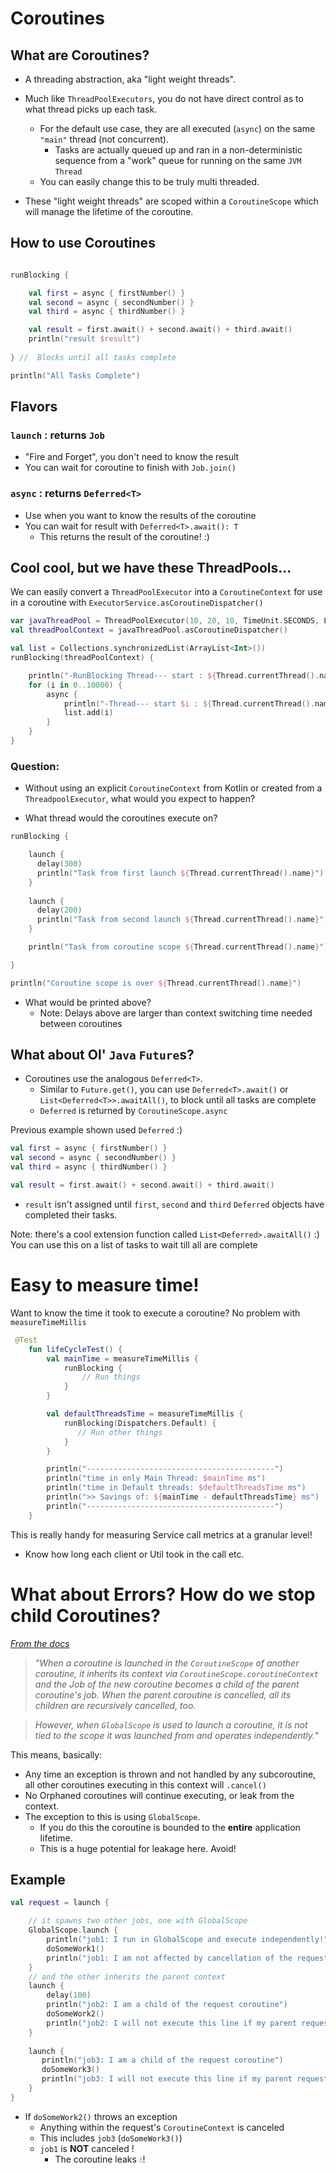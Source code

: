 # Coroutines

## What are Coroutines?

- A threading abstraction, aka "light weight threads". 
 - Much like `ThreadPoolExecutors`, you 
do not have direct control as to what thread picks up each task. 
   - For the default use case, 
 they are all executed (`async`) on the same `"main"` thread (not concurrent).
     - Tasks are actually queued up and ran in a non-deterministic sequence from a "work" queue for running on the same `JVM` `Thread`
   - You can easily change this to be truly multi threaded.  
  
 
 - These "light weight threads" are scoped within a `CoroutineScope`
which will manage the lifetime of the coroutine.

## How to use Coroutines

```kotlin

runBlocking {

    val first = async { firstNumber() }
    val second = async { secondNumber() }
    val third = async { thirdNumber() }

    val result = first.await() + second.await() + third.await()
    println("result $result")
    
} //  Blocks until all tasks complete 

println("All Tasks Complete")

```

## Flavors

### `launch` : returns `Job`

- "Fire and Forget", you don't need to know the result
- You can wait for coroutine to finish with `Job.join()`

### `async` : returns `Deferred<T>`

- Use when you want to know the results of the coroutine
- You can wait for result with `Deferred<T>.await(): T`
  - This returns the result of the coroutine! :)

## Cool cool, but we have these ThreadPools...

We can easily convert a `ThreadPoolExecutor` into a `CoroutineContext` for use in a coroutine
with  `ExecutorService.asCoroutineDispatcher()`

```kotlin
var javaThreadPool = ThreadPoolExecutor(10, 20, 10, TimeUnit.SECONDS, LinkedBlockingQueue())
val threadPoolContext = javaThreadPool.asCoroutineDispatcher()

val list = Collections.synchronizedList(ArrayList<Int>())
runBlocking(threadPoolContext) {

    println("-RunBlocking Thread--- start : ${Thread.currentThread().name}")
    for (i in 0..10000) {
        async {
            println("-Thread--- start $i : ${Thread.currentThread().name}")
            list.add(i)
        }
    }
}
```

### Question:
 
- Without using an explicit `CoroutineContext` from Kotlin or created from a `ThreadpoolExecutor`, what would you expect to happen?  

- What thread would the coroutines execute on?

```kotlin
runBlocking {

    launch {
      delay(300)
      println("Task from first launch ${Thread.currentThread().name}")
    }
    
    launch {
      delay(200)
      println("Task from second launch ${Thread.currentThread().name}")
    }

    println("Task from coroutine scope ${Thread.currentThread().name}") 

}

println("Coroutine scope is over ${Thread.currentThread().name}") 
```

- What would be printed above? 
  - Note: Delays above are larger than context switching time needed between coroutines

## What about Ol' `Java` `Future`s?

- Coroutines use the analogous `Deferred<T>`.  
  - Similar to `Future.get()`, 
you can use `Deferred<T>.await()` or `List<Deferred<T>>.awaitAll()`, to block until all tasks are complete
  - `Deferred` is returned by `CoroutineScope.async`

Previous example shown used `Deferred` :)

```kotlin
val first = async { firstNumber() }
val second = async { secondNumber() }
val third = async { thirdNumber() }

val result = first.await() + second.await() + third.await()
```

- `result` isn't assigned until `first`, `second` and `third` `Deferred` objects have completed their tasks.

Note: there's a cool extension function called `List<Deferred>.awaitAll()` :) You can use this on a list of tasks to wait till all are complete


# Easy to measure time!

Want to know the time it took to execute a coroutine?  No problem with `measureTimeMillis`

```kotlin
 @Test
    fun lifeCycleTest() {
        val mainTime = measureTimeMillis {
            runBlocking {
                // Run things
            }
        }

        val defaultThreadsTime = measureTimeMillis {
            runBlocking(Dispatchers.Default) {
               // Run other things
            }
        }

        println("------------------------------------------")
        println("time in only Main Thread: $mainTime ms")
        println("time in Default threads: $defaultThreadsTime ms")
        println(">> Savings of: ${mainTime - defaultThreadsTime} ms")
        println("------------------------------------------")
    }
```

This is really handy for measuring Service call metrics at a granular level!

- Know how long each client or Util took in the call etc.


# What about Errors? How do we stop child Coroutines?

*[From the docs](https://kotlinlang.org/docs/reference/coroutines/coroutine-context-and-dispatchers.html#children-of-a-coroutine)* 

>*"When a coroutine is launched in the `CoroutineScope` of another coroutine, it inherits its context via `CoroutineScope.coroutineContext` and the Job of the new coroutine becomes a child of the parent coroutine's job. When the parent coroutine is cancelled, all its children are recursively cancelled, too.*

>*However, when `GlobalScope` is used to launch a coroutine, it is not tied to the scope it was launched from and operates independently.*"


This means, basically:
- Any time an exception is thrown and not handled by any subcoroutine, all other coroutines executing in this context will `.cancel()`
- No Orphaned coroutines will continue executing, or leak from the context.
- The exception to this is using `GlobalScope`.
  - If you do this the coroutine is bounded to the **entire** application lifetime.  
  - This is a huge potential for leakage here.  Avoid!
  
## Example
  
```kotlin
val request = launch {

    // it spawns two other jobs, one with GlobalScope
    GlobalScope.launch {
        println("job1: I run in GlobalScope and execute independently!")
        doSomeWork1()
        println("job1: I am not affected by cancellation of the request")
    }
    // and the other inherits the parent context
    launch {
        delay(100)
        println("job2: I am a child of the request coroutine")
        doSomeWork2()
        println("job2: I will not execute this line if my parent request is cancelled")
    }
    
    launch {
       println("job3: I am a child of the request coroutine")
       doSomeWork3()
       println("job3: I will not execute this line if my parent request is cancelled")
    }
}
```

- If `doSomeWork2()` throws an exception
  - Anything within the request's `CoroutineContext` is canceled
  - This includes `job3` (`doSomeWork3()`)
  - `job1` is **NOT** canceled ! 
    - The coroutine leaks 💧!
  
